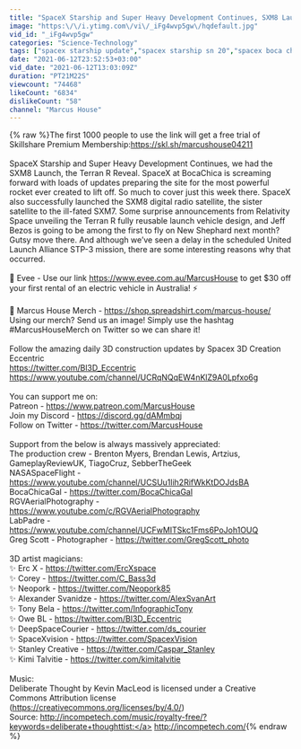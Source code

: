 ```yaml
---
title: "SpaceX Starship and Super Heavy Development Continues, SXM8 Launch, Terran R Reveal"
image: "https:\/\/i.ytimg.com\/vi\/_iFg4wvp5gw\/hqdefault.jpg"
vid_id: "_iFg4wvp5gw"
categories: "Science-Technology"
tags: ["spacex starship update","spacex starship sn 20","spacex boca chica"]
date: "2021-06-12T23:52:53+03:00"
vid_date: "2021-06-12T13:03:09Z"
duration: "PT21M22S"
viewcount: "74468"
likeCount: "6834"
dislikeCount: "58"
channel: "Marcus House"
---
```

{% raw %}The first 1000 people to use the link will get a free trial of Skillshare Premium Membership: ​<a rel="nofollow" target="blank" href="https://skl.sh/marcushouse04211">https://skl.sh/marcushouse04211</a><br /><br />SpaceX Starship and Super Heavy Development Continues, we had the SXM8 Launch, the Terran R Reveal. SpaceX at BocaChica is screaming forward with loads of updates preparing the site for the most powerful rocket ever created to lift off. So much to cover just this week there. SpaceX also successfully launched the SXM8 digital radio satellite, the sister satellite to the ill-fated SXM7. Some surprise announcements from Relativity Space unveiling the Terran R fully reusable launch vehicle design, and Jeff Bezos is going to be among the first to fly on New Shephard next month? Gutsy move there. And although we’ve seen a delay in the scheduled United Launch Alliance STP-3 mission, there are some interesting reasons why that occurred. <br /><br />🔋 Evee  - Use our link <a rel="nofollow" target="blank" href="https://www.evee.com.au/MarcusHouse">https://www.evee.com.au/MarcusHouse</a> to get $30 off your first rental of an electric vehicle in Australia! ⚡<br /><br />🎁 Marcus House Merch - <a rel="nofollow" target="blank" href="https://shop.spreadshirt.com/marcus-house/">https://shop.spreadshirt.com/marcus-house/</a><br />Using our merch? Send us an image! Simply use the hashtag #MarcusHouseMerch on Twitter so we can share it!<br /><br />Follow the amazing daily 3D construction updates by Spacex 3D Creation Eccentric<br /><a rel="nofollow" target="blank" href="https://twitter.com/Bl3D_Eccentric">https://twitter.com/Bl3D_Eccentric</a><br /><a rel="nofollow" target="blank" href="https://www.youtube.com/channel/UCRqNQqEW4nKlZ9A0Lpfxo6g">https://www.youtube.com/channel/UCRqNQqEW4nKlZ9A0Lpfxo6g</a><br /><br />You can support me on:<br />Patreon - <a rel="nofollow" target="blank" href="https://www.patreon.com/MarcusHouse">https://www.patreon.com/MarcusHouse</a><br />Join my Discord - <a rel="nofollow" target="blank" href="https://discord.gg/dAMmbqj">https://discord.gg/dAMmbqj</a><br />Follow on Twitter - <a rel="nofollow" target="blank" href="https://twitter.com/MarcusHouse">https://twitter.com/MarcusHouse</a><br /><br />Support from the below is always massively appreciated:<br />The production crew -  Brenton Myers,  Brendan Lewis,  Artzius, GameplayReviewUK, TiagoCruz, SebberTheGeek<br />NASASpaceFlight - <a rel="nofollow" target="blank" href="https://www.youtube.com/channel/UCSUu1lih2RifWkKtDOJdsBA">https://www.youtube.com/channel/UCSUu1lih2RifWkKtDOJdsBA</a><br />BocaChicaGal - <a rel="nofollow" target="blank" href="https://twitter.com/BocaChicaGal">https://twitter.com/BocaChicaGal</a><br />RGVAerialPhotography - <a rel="nofollow" target="blank" href="https://www.youtube.com/c/RGVAerialPhotography">https://www.youtube.com/c/RGVAerialPhotography</a><br />LabPadre - <a rel="nofollow" target="blank" href="https://www.youtube.com/channel/UCFwMITSkc1Fms6PoJoh1OUQ">https://www.youtube.com/channel/UCFwMITSkc1Fms6PoJoh1OUQ</a><br />Greg Scott - Photographer - <a rel="nofollow" target="blank" href="https://twitter.com/GregScott_photo">https://twitter.com/GregScott_photo</a><br /><br />3D artist magicians:<br />✨ Erc X - <a rel="nofollow" target="blank" href="https://twitter.com/ErcXspace">https://twitter.com/ErcXspace</a><br />✨ Corey - <a rel="nofollow" target="blank" href="https://twitter.com/C_Bass3d">https://twitter.com/C_Bass3d</a><br />✨ Neopork - <a rel="nofollow" target="blank" href="https://twitter.com/Neopork85">https://twitter.com/Neopork85</a><br />✨ Alexander Svanidze - <a rel="nofollow" target="blank" href="https://twitter.com/AlexSvanArt">https://twitter.com/AlexSvanArt</a><br />✨ Tony Bela - <a rel="nofollow" target="blank" href="https://twitter.com/InfographicTony">https://twitter.com/InfographicTony</a><br />✨ Owe BL - <a rel="nofollow" target="blank" href="https://twitter.com/Bl3D_Eccentric">https://twitter.com/Bl3D_Eccentric</a><br />✨ DeepSpaceCourier - <a rel="nofollow" target="blank" href="https://twitter.com/ds_courier">https://twitter.com/ds_courier</a><br />✨ SpaceXvision - <a rel="nofollow" target="blank" href="https://twitter.com/SpacexVision">https://twitter.com/SpacexVision</a><br />✨ Stanley Creative - <a rel="nofollow" target="blank" href="https://twitter.com/Caspar_Stanley">https://twitter.com/Caspar_Stanley</a><br />✨ Kimi Talvitie - <a rel="nofollow" target="blank" href="https://twitter.com/kimitalvitie">https://twitter.com/kimitalvitie</a><br /><br />Music:<br />Deliberate Thought by Kevin MacLeod is licensed under a Creative Commons Attribution license (<a rel="nofollow" target="blank" href="https://creativecommons.org/licenses/by/4.0/)">https://creativecommons.org/licenses/by/4.0/)</a><br />Source: <a rel="nofollow" target="blank" href="http://incompetech.com/music/royalty-free/?keywords=deliberate+thoughttist:">http://incompetech.com/music/royalty-free/?keywords=deliberate+thoughttist:</a> <a rel="nofollow" target="blank" href="http://incompetech.com/">http://incompetech.com/</a>{% endraw %}
